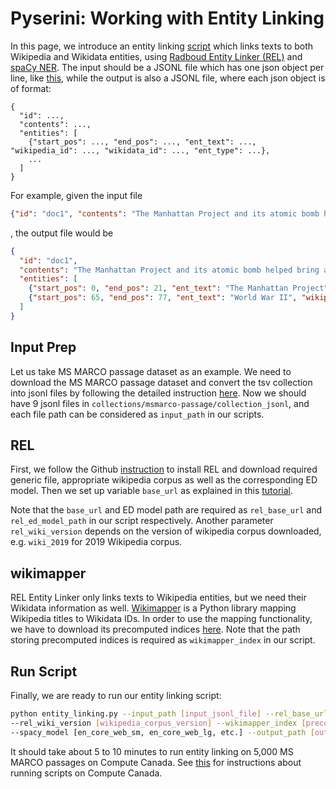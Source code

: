 # Pyserini: Working with Entity Linking

In this page, we introduce an entity linking [script](../scripts/entity_linking.py) which links texts to both Wikipedia and Wikidata entities, using [Radboud Entity Linker (REL)](https://github.com/informagi/REL#rel-radboud-entity-linker) and [spaCy NER](https://spacy.io/usage/linguistic-features#named-entities).
The input should be a JSONL file which has one json object per line, like [this](https://github.com/castorini/pyserini/blob/master/integrations/resources/sample_collection_jsonl/documents.jsonl), while the output is also a JSONL file, where each json object is of format:

```
{
  "id": ...,
  "contents": ...,
  "entities": [
    {"start_pos": ..., "end_pos": ..., "ent_text": ..., "wikipedia_id": ..., "wikidata_id": ..., "ent_type": ...},
    ...
  ]
}
```

For example, given the input file

```json
{"id": "doc1", "contents": "The Manhattan Project and its atomic bomb helped bring an end to World War II. Its legacy of peaceful uses of atomic energy continues to have an impact on history and science."}
```

, the output file would be

```json
{
  "id": "doc1",
  "contents": "The Manhattan Project and its atomic bomb helped bring an end to World War II. Its legacy of peaceful uses of atomic energy continues to have an impact on history and science.",
  "entities": [
    {"start_pos": 0, "end_pos": 21, "ent_text": "The Manhattan Project", "wikipedia_id": "Manhattan_Project", "wikidata_id": "Q127050", "ent_type": "ORG"},
    {"start_pos": 65, "end_pos": 77, "ent_text": "World War II", "wikipedia_id": "World_War_II", "wikidata_id": "Q362", "ent_type": "EVENT"}
  ]
}
```

## Input Prep

Let us take MS MARCO passage dataset as an example.
We need to download the MS MARCO passage dataset and convert the tsv collection into jsonl files by following the detailed instruction [here](https://github.com/castorini/pyserini/blob/master/docs/experiments-msmarco-passage.md#data-prep).
Now we should have 9 jsonl files in `collections/msmarco-passage/collection_jsonl`, and each file path can be considered as `input_path` in our scripts.

## REL

First, we follow the Github [instruction](https://github.com/informagi/REL#installation-from-source) to install REL and download required generic file, appropriate wikipedia corpus as well as the corresponding ED model.
Then we set up variable `base_url` as explained in this [tutorial](https://github.com/informagi/REL/blob/master/tutorials/01_How_to_get_started.md#how-to-get-started).

Note that the `base_url` and ED model path are required as `rel_base_url` and `rel_ed_model_path` in our script respectively.
Another parameter `rel_wiki_version` depends on the version of wikipedia corpus downloaded, e.g. `wiki_2019` for 2019 Wikipedia corpus.

## wikimapper

REL Entity Linker only links texts to Wikipedia entities, but we need their Wikidata information as well.
[Wikimapper](https://pypi.org/project/wikimapper/) is a Python library mapping Wikipedia titles to Wikidata IDs.
In order to use the mapping functionality, we have to download its precomputed indices [here](https://public.ukp.informatik.tu-darmstadt.de/wikimapper/).
Note that the path storing precomputed indices is required as `wikimapper_index` in our script.

## Run Script

Finally, we are ready to run our entity linking script:

```bash
python entity_linking.py --input_path [input_jsonl_file] --rel_base_url [base_url] --rel_ed_model_path [ED_model] \
--rel_wiki_version [wikipedia_corpus_version] --wikimapper_index [precomputed_index] \
--spacy_model [en_core_web_sm, en_core_web_lg, etc.] --output_path [output_jsonl_file]
```

It should take about 5 to 10 minutes to run entity linking on 5,000 MS MARCO passages on Compute Canada.
See [this](https://github.com/castorini/onboarding/blob/master/docs/cc-guide.md#compute-canada) for instructions about running scripts on Compute Canada.
